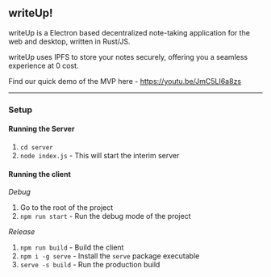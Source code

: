 ## writeUp!

writeUp is a Electron based decentralized note-taking application for the web and desktop, written in Rust/JS.

writeUp uses IPFS to store your notes securely, offering you a seamless experience at 0 cost.

Find our quick demo of the MVP here - https://youtu.be/JmC5LI6a8zs

---

### Setup

#### Running the Server

1. `cd server`
2. `node index.js` - This will start the interim server

#### Running the client

_Debug_

1. Go to the root of the project
2. `npm run start` - Run the debug mode of the project

_Release_

1. `npm run build` - Build the client
2. `npm i -g serve` - Install the `serve` package executable
3. `serve -s build` - Run the production build
